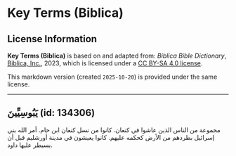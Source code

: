 # Key Terms (Biblica)

## License Information

**Key Terms (Biblica)** is based on and adapted from: _Biblica Bible Dictionary_, [Biblica, Inc.](https://www.biblica.com/), 2023, which is licensed under a [CC BY-SA 4.0 license](https://creativecommons.org/licenses/by-sa/4.0/legalcode.en).

This markdown version (created `2025-10-20`) is provided under the same license.



--------------------------------

## يَبُوسِيِّينَ (id: 134306)

مجموعة من الناس الذين عاشوا في كنعان. كانوا من نسل كنعان ابن حام. أمر الله بني إسرائيل بطردهم من الأرض كحكمه عليهم. كانوا يعيشون في مدينة أورشليم قبل أن يسيطر عليها داود.


